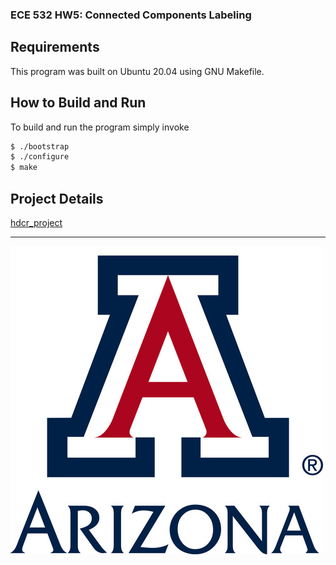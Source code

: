 ### ECE 532 HW5: Connected Components Labeling
## Requirements
This program was built on Ubuntu 20.04 using GNU Makefile.

## How to Build and Run
To build and run the program simply invoke

```bash
$ ./bootstrap
$ ./configure
$ make
```

## Project Details

[hdcr_project](docs/hdcr.pdf)

---

![UofA Logo](docs/UofA.jfif)
